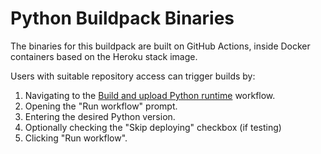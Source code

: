 # Python Buildpack Binaries

The binaries for this buildpack are built on GitHub Actions, inside Docker containers based on the Heroku stack image.

Users with suitable repository access can trigger builds by:

1. Navigating to the [Build and upload Python runtime](https://github.com/heroku/heroku-buildpack-python/actions/workflows/build_python_runtime.yml) workflow.
2. Opening the "Run workflow" prompt.
3. Entering the desired Python version.
4. Optionally checking the "Skip deploying" checkbox (if testing)
5. Clicking "Run workflow".
